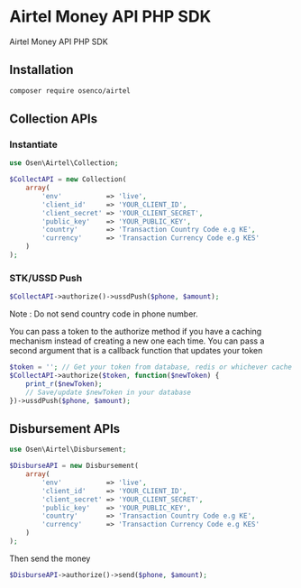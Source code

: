 # Airtel Money API PHP SDK
Airtel Money API PHP SDK

## Installation
```bash
composer require osenco/airtel
```

## Collection APIs
### Instantiate
```php
use Osen\Airtel\Collection;

$CollectAPI = new Collection(
    array(
        'env'           => 'live',
        'client_id'     => 'YOUR_CLIENT_ID',
        'client_secret' => 'YOUR_CLIENT_SECRET',
        'public_key'    => 'YOUR_PUBLIC_KEY',
        'country'       => 'Transaction Country Code e.g KE',
        'currency'      => 'Transaction Currency Code e.g KES'
    )
);
```

### STK/USSD Push
```php
$CollectAPI->authorize()->ussdPush($phone, $amount);
```

Note : Do not send country code in phone number.

You can pass a token to the authorize method if you have a caching mechanism instead of creating a new one each time. You can pass a second argument that is a callback function that updates your token

```php
$token = ''; // Get your token from database, redis or whichever cache you use.
$CollectAPI->authorize($token, function($newToken) {
    print_r($newToken);
    // Save/update $newToken in your database
})->ussdPush($phone, $amount);
```

## Disbursement APIs
```php
use Osen\Airtel\Disbursement;

$DisburseAPI = new Disbursement(
    array(
        'env'           => 'live',
        'client_id'     => 'YOUR_CLIENT_ID',
        'client_secret' => 'YOUR_CLIENT_SECRET',
        'public_key'    => 'YOUR_PUBLIC_KEY',
        'country'       => 'Transaction Country Code e.g KE',
        'currency'      => 'Transaction Currency Code e.g KES'
    )
);
```

Then send the money
```php
$DisburseAPI->authorize()->send($phone, $amount);
```